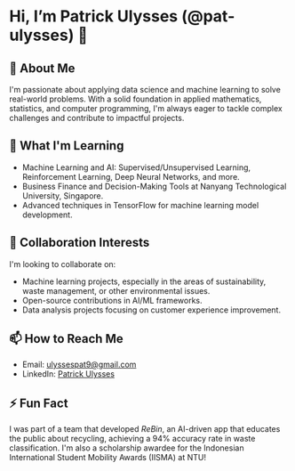 # Hi, I’m Patrick Ulysses (@pat-ulysses) 👋

## 👀 About Me
I'm passionate about applying data science and machine learning to solve real-world problems. With a solid foundation in applied mathematics, statistics, and computer programming, I'm always eager to tackle complex challenges and contribute to impactful projects.

## 🌱 What I'm Learning
- Machine Learning and AI: Supervised/Unsupervised Learning, Reinforcement Learning, Deep Neural Networks, and more.
- Business Finance and Decision-Making Tools at Nanyang Technological University, Singapore.
- Advanced techniques in TensorFlow for machine learning model development.

## 💞️ Collaboration Interests
I'm looking to collaborate on:
- Machine learning projects, especially in the areas of sustainability, waste management, or other environmental issues.
- Open-source contributions in AI/ML frameworks.
- Data analysis projects focusing on customer experience improvement.

## 📫 How to Reach Me
- Email: ulyssespat9@gmail.com
- LinkedIn: [Patrick Ulysses](https://www.linkedin.com/in/patrick-ulysses-567209218/)

## ⚡ Fun Fact
I was part of a team that developed *ReBin*, an AI-driven app that educates the public about recycling, achieving a 94% accuracy rate in waste classification. I'm also a scholarship awardee for the Indonesian International Student Mobility Awards (IISMA) at NTU!
